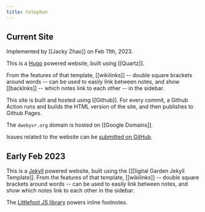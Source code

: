 ```yaml
---
title: Colophon
---
```


## Current Site

Implemented by [[Jacky Zhao]] on Feb 11th, 2023.

This is a [Hugo](https://gohugo.io/) powered website, built using [[Quartz]].

From the features of that template, [[wikilinks]] -- double square brackets around words -- can be used to easily link between notes, and show [[backlnks]] -- which notes link to each other -- in the sidebar. 

This site is built and hosted using [[Github]]. For every commit, a Github Action runs and builds the HTML version of the site, and then publishes to Github Pages. 

The `dwebyvr.org` domain is hosted on [[Google Domains]].

Issues related to the website can be [submitted on GitHub](https://github.com/DWebYVR/notes/issues).

## Early Feb 2023

This is a [Jekyll](https://jekyllrb.com/) powered website, built using the [[Digital Garden Jekyll Template]]. From the features of that template, [[wikilinks]] -- double square brackets around words -- can be used to easily link between notes, and show which notes link to each other in the sidebar.

The [Littlefoot JS library](https://github.com/goblindegook/littlefoot) powers inline footnotes.


